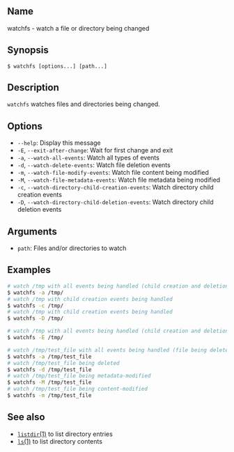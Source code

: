 ## Name

watchfs - watch a file or directory being changed

## Synopsis

```**sh
$ watchfs [options...] [path...]
```

## Description

`watchfs` watches files and directories being changed.

## Options

-   `--help`: Display this message
-   `-E`, `--exit-after-change`: Wait for first change and exit
-   `-a`, `--watch-all-events`: Watch all types of events
-   `-d`, `--watch-delete-events`: Watch file deletion events
-   `-m`, `--watch-file-modify-events`: Watch file content being modified
-   `-M`, `--watch-file-metadata-events`: Watch file metadata being modified
-   `-c`, `--watch-directory-child-creation-events`: Watch directory child creation events
-   `-D`, `--watch-directory-child-deletion-events`: Watch directory child deletion events

## Arguments

-   `path`: Files and/or directories to watch

## Examples

```sh
# watch /tmp with all events being handled (child creation and deletion)
$ watchfs -a /tmp/
# watch /tmp with child creation events being handled
$ watchfs -c /tmp/
# watch /tmp with child creation events being handled
$ watchfs -D /tmp/

# watch /tmp with all events being handled (child creation and deletion) and exit after first change
$ watchfs -E /tmp/

# watch /tmp/test_file with all events being handled (file being deleted, metadata being modified or content modified)
$ watchfs -a /tmp/test_file
# watch /tmp/test_file being deleted
$ watchfs -d /tmp/test_file
# watch /tmp/test_file being metadata-modified
$ watchfs -M /tmp/test_file
# watch /tmp/test_file being content-modified
$ watchfs -m /tmp/test_file
```

## See also

-   [`listdir`(1)](help://man/1/listdir) to list directory entries
-   [`ls`(1)](help://man/1/ls) to list directory contents

